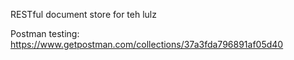 RESTful document store for teh lulz

Postman testing: 
https://www.getpostman.com/collections/37a3fda796891af05d40
